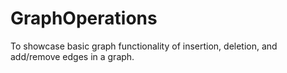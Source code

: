 # GraphOperations
To showcase basic graph functionality of insertion, deletion, and add/remove edges in a graph.
